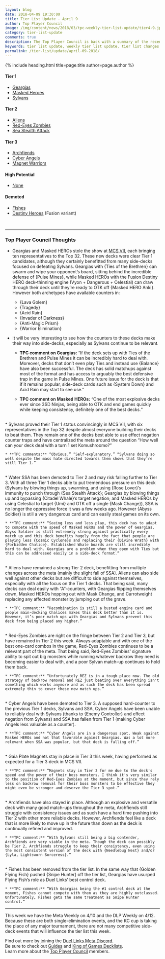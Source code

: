 ```yaml
---
layout: blog
date: 2018-04-09 19:30:00
title: Tier List Update - April 9
author: Top Player Council
image: /img/content/news/2018/03/tpc-weekly-tier-list-update/tier4-9.jpg
category: tier-list-update
comments: true
description: The Top Player Council is back with a summary of the recent tier list update. Check out their decisions and reasoning to stay relevant in the current meta. This update includes changes to Fishes, Destiny HEROs, Masked HEROs and Geargia.
keywords: tier list update, weekly tier list update, tier list changes, buffs, nerfs, april 9 2018
permalink: /tier-list/update/april-09-2018/
---
```


{% include heading.html title=page.title author=page.author %}

#### Tier 1
- [Geargias](/tier-list/geargias)
- [Masked Heroes](/tier-list/masked-heroes)
- [Sylvans](/tier-list/sylvans/)  

#### Tier 2
- [Aliens](/tier-list/aliens/) 
- [Red-Eyes Zombies](/tier-list/red-eyes-zombies/) 
- [Sea Stealth Attack](/tier-list/sea-stealth-attack/)

#### Tier 3
- [Archfiends](/tier-list/archfiends/) 
- [Cyber Angels](/tier-list/cyber-angels/) 
- [Magnet Warriors](/tier-list/magnet-warriors/) 

#### High Potential
- [None]()

#### Demoted
- [Fishes](/tier-list/fishes/)  
- [Destiny Heroes](/tier-list/destiny-heroes/) (Fusion variant)

<br>

---

### Top Player Council Thoughts

* Geargias and Masked HEROs stole the show at [MCS VII](/tournaments/meta-championship-series/7/report/), each bringing ten representatives to the Top 32. These new decks were clear Tier 1 candidates, although they certainly benefitted from many side-decks focused on defeating Sylvans. Geargias with {Ties of the Brethren} can swarm and wipe your opponent’s board, sitting behind the incredible defense of {Pulse Mines}, while Masked HEROs with the Fusion Destiny HERO deck-thinning engine (Vyon + Dangerous + Celestial) can draw through their deck until they’re ready to OTK off {Masked HERO Anki}. However both archetypes have available counters in:  
    * {Lava Golem}  
    * {Tragedy}  
    * {Acid Rain}  
    * {Invader of Darkness}  
    * {Anti-Magic Prism}  
    * {Warrior Elimination}   

* It will be very interesting to see how the counters to these decks make their way into side-decks, especially as Sylvans continue to be relevant.  

    * **TPC comment on Geargias:** “If the deck sets up with Ties of the Brethren and Pulse Mines it can be incredibly hard to deal with. Moreover, decks that don’t even play Ties and instead use {Balance} have also been successful. The deck has solid matchups against most of the format and has access to arguably the best defensive trap in the game in Pulse Mines. One future issue for the deck is that if it remains popular, side-deck cards such as {System Down} and Acid Rain may start to see use.”  

    * **TPC comment on Masked HEROs:** “One of the most explosive decks ever since 3SD Ninjas, being able to OTK and end games quickly while keeping consistency, definitely one of the best decks.“  
<br>
* Sylvans proved their Tier 1 status convincingly in MCS VII, with six representatives in the Top 32 despite almost everyone building their decks to beat them. They remain one of the decks best able to use effect negation counter traps and have centralized the meta around the question “How well can your deck deal with a turn 1 set Komushroomo?”  

    * **TPC comments:** “Obvious.” “Self-explanatory.” “Sylvans doing so well despite the mass hate directed towards them shows that they're still Tier 1.”  
<br>
* Water SSA has been demoted to Tier 2 and may risk falling further to Tier 3. With all three Tier 1 decks able to put tremendous pressure on this deck (Sylvans by blowing things up, swarming, and using {Rose Lover}’s immunity to punch through {Sea Stealth Attack}; Geargias by blowing things up and bypassing {Citadel Whale}’s target negation; and Masked HEROs by using Celestial to target {Umi} and OTK off a single {Mask Change}), SSA is no longer the oppressive force it was a few weeks ago. However {Abyss Soldier} is still a very dangerous card and can easily steal games on its own.  

    * **TPC comment:** “Seeing less and less play, this deck has to adapt to compete with the speed of Masked HEROs and the power of Geargias. Abyss Soldier is still extremely strong against practically every match up and this deck benefits hugely from the fact that people are playing less {Cosmic Cyclone}s and replacing their {Divine Wrath} with {Forbidden Chalice}. Established Whale boards are still incredibly hard to deal with. Geargias are a problem when they open with Ties but this can be addressed easily in a side-deck format.”  
<br> 
* Aliens have remained a strong Tier 2 deck, benefitting from multiple changes across the meta (mainly the slight fall of SSA). Aliens can also side well against other decks but are difficult to side against themselves, especially with all the focus on the Tier 1 decks. That being said, many decks can deal easily with “A”-counters, with Geargias flipping themselves down, Masked HEROs hopping out with Mask Change, and Carrotweight replacing any affected monster by jumping out of the grave.  

    * **TPC comment:** “Recombination is still a busted engine card and people main-decking Chalices makes this deck better than it is. However, it’s poor match ups with Geargias and Sylvans prevent this deck from being placed any higher.”  
<br>
* Red-Eyes Zombies are right on the fringe between Tier 2 and Tier 3, but have remained in Tier 2 this week. Always adaptable and with one of the best one-card combos in the game, Red-Eyes Zombies continues to be a relevant part of the meta. That being said, Red-Eyes Zombies' signature ability to spit out big monsters while running whatever backrow they need is becoming easier to deal with, and a poor Sylvan match-up continues to hold them back.  

    * **TPC comment:** “Unfortunately REZ is in a tough place now. The old strategy of backrow removal and REZ just beating over everything isn't something which works anymore and as such the deck has been spread extremely thin to cover these new match ups.”  
<br>
* Cyber Angels have been demoted to Tier 3. A supposed hard-counter to the previous Tier 1 decks, Sylvans and SSA, Cyber Angels have been unable to reliably deal with Sylvans (thanks to {Enemy Controller} and effect negation from Sylvans) and SSA has fallen from Tier 1 (making Cyber Angels less valuable as a counter).  

    * **TPC comment:** “Cyber Angels are in a dangerous spot. Weak against Masked HEROs and not that favorable against Geargias. Was a lot more relevant when SSA was popular, but that deck is falling off.”  
<br>
* Gaia Plate Magnets stay in place in Tier 3 this week, having performed as expected for a Tier 3 deck in MCS VII.  

    * **TPC comment:** “Magnets stay in Tier 3 for me due to the deck's speed and the power of their boss monsters. I think it's very similar to the position of Red-Eyes Zombies at the moment, but since they rely less on backrow removal for their boss monsters to be effective they might even be stronger and deserve the Tier 3 spot.”  
<br>
* Archfiends have also stayed in place. Although an explosive and versatile deck with many good match-ups throughout the meta, Archfiends still struggle with consistency issues and as such have a hard time pushing into Tier 2 with other more reliable decks. However, Archfiends feel like a deck that is more likely to move up in the future than down as the deck is continually refined and improved.  

    * **TPC comment:** “With Sylvans still being a big contender, Archfiends are very viable in the meta. Though the deck can possibly be Tier 2, Archfiends struggle to keep their consistency, even using the most consistent version of the deck with {Needlebug Nest} and/or {Lyla, Lightsworn Sorceress}.”  
<br>
* Fishes has been removed from the tier list. In the same way that {Golden Flying Fish} pushed {Snipe Hunter} off the tier list, Geargias have usurped Flying Fish’s role as Duel Links’ best control deck.  

    * **TPC comment:** “With Geargias being the #1 control deck at the moment, Fishes cannot compete with them as they are highly outclassed. Unfortunately, Fishes gets the same treatment as Snipe Hunter control.”  


---

This week we have the Meta Weekly on 4/10 and the DLP Weekly on 4/12. Because these are both single-elimination events, and the KC cup is taking the place of any major tournament, there are not many competitive side-deck events that will influence the tier list this week.

Find out more by joining the [Duel Links Meta Discord](/discord/).  
Be sure to check out [Guides](/guides/) and [King of Games Decklists](/top-decks/).  
Learn more about the [Top Player Council](/top-player-council/) members.   